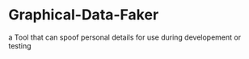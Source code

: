 # Graphical-Data-Faker
a Tool that can spoof personal details for use during developement or testing
